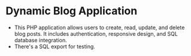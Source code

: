# Dynamic Blog Application

- This PHP application allows users to create, read, update, and delete blog posts. It includes authentication, responsive design, and SQL database integration.
- There's a SQL export for testing.